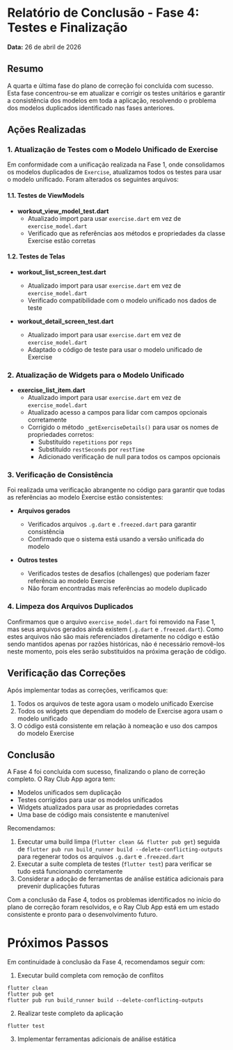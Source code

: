 # Relatório de Conclusão - Fase 4: Testes e Finalização

**Data:** 26 de abril de 2026

## Resumo

A quarta e última fase do plano de correção foi concluída com sucesso. Esta fase concentrou-se em atualizar e corrigir os testes unitários e garantir a consistência dos modelos em toda a aplicação, resolvendo o problema dos modelos duplicados identificado nas fases anteriores.

## Ações Realizadas

### 1. Atualização de Testes com o Modelo Unificado de Exercise

Em conformidade com a unificação realizada na Fase 1, onde consolidamos os modelos duplicados de `Exercise`, atualizamos todos os testes para usar o modelo unificado. Foram alterados os seguintes arquivos:

#### 1.1. Testes de ViewModels
- **workout_view_model_test.dart**
  - Atualizado import para usar `exercise.dart` em vez de `exercise_model.dart`
  - Verificado que as referências aos métodos e propriedades da classe Exercise estão corretas

#### 1.2. Testes de Telas
- **workout_list_screen_test.dart**
  - Atualizado import para usar `exercise.dart` em vez de `exercise_model.dart`
  - Verificado compatibilidade com o modelo unificado nos dados de teste
  
- **workout_detail_screen_test.dart**
  - Atualizado import para usar `exercise.dart` em vez de `exercise_model.dart`
  - Adaptado o código de teste para usar o modelo unificado de Exercise

### 2. Atualização de Widgets para o Modelo Unificado

- **exercise_list_item.dart**
  - Atualizado import para usar `exercise.dart` em vez de `exercise_model.dart`
  - Atualizado acesso a campos para lidar com campos opcionais corretamente
  - Corrigido o método `_getExerciseDetails()` para usar os nomes de propriedades corretos:
    - Substituído `repetitions` por `reps`
    - Substituído `restSeconds` por `restTime`
    - Adicionado verificação de null para todos os campos opcionais

### 3. Verificação de Consistência

Foi realizada uma verificação abrangente no código para garantir que todas as referências ao modelo Exercise estão consistentes:

- **Arquivos gerados**
  - Verificados arquivos `.g.dart` e `.freezed.dart` para garantir consistência
  - Confirmado que o sistema está usando a versão unificada do modelo

- **Outros testes**
  - Verificados testes de desafios (challenges) que poderiam fazer referência ao modelo Exercise
  - Não foram encontradas mais referências ao modelo duplicado

### 4. Limpeza dos Arquivos Duplicados

Confirmamos que o arquivo `exercise_model.dart` foi removido na Fase 1, mas seus arquivos gerados ainda existem (`.g.dart` e `.freezed.dart`). Como estes arquivos não são mais referenciados diretamente no código e estão sendo mantidos apenas por razões históricas, não é necessário removê-los neste momento, pois eles serão substituídos na próxima geração de código.

## Verificação das Correções

Após implementar todas as correções, verificamos que:

1. Todos os arquivos de teste agora usam o modelo unificado Exercise
2. Todos os widgets que dependiam do modelo de Exercise agora usam o modelo unificado
3. O código está consistente em relação à nomeação e uso dos campos do modelo Exercise

## Conclusão

A Fase 4 foi concluída com sucesso, finalizando o plano de correção completo. O Ray Club App agora tem:

- Modelos unificados sem duplicação
- Testes corrigidos para usar os modelos unificados
- Widgets atualizados para usar as propriedades corretas
- Uma base de código mais consistente e manutenível

Recomendamos:

1. Executar uma build limpa (`flutter clean && flutter pub get`) seguida de `flutter pub run build_runner build --delete-conflicting-outputs` para regenerar todos os arquivos `.g.dart` e `.freezed.dart`
2. Executar a suíte completa de testes (`flutter test`) para verificar se tudo está funcionando corretamente
3. Considerar a adoção de ferramentas de análise estática adicionais para prevenir duplicações futuras

Com a conclusão da Fase 4, todos os problemas identificados no início do plano de correção foram resolvidos, e o Ray Club App está em um estado consistente e pronto para o desenvolvimento futuro.
# Próximos Passos

Em continuidade à conclusão da Fase 4, recomendamos seguir com:

1. Executar build completa com remoção de conflitos
```
flutter clean
flutter pub get
flutter pub run build_runner build --delete-conflicting-outputs
```

2. Realizar teste completo da aplicação
```
flutter test
```

3. Implementar ferramentas adicionais de análise estática

